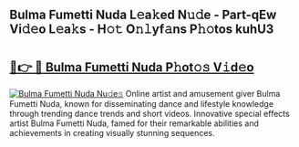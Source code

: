 ## Bulma Fumetti Nuda L𝚎a𝚔ed N𝚞𝚍e - Part-qEw Vi𝚍𝚎o L𝚎a𝚔s - H𝚘𝚝 O𝚗𝚕yf𝚊ns P𝚑𝚘tos kuhU3

# <h2><a href="http://kfahbc.oniu.top/?m=Bulma+Fumetti+Nuda">🔗👉 🔴 Bulma Fumetti Nuda P𝚑ot𝚘𝚜 V𝚒d𝚎o</a></h2>

[![Bulma Fumetti Nuda Nu𝚍e𝚜](https://i.imgur.com/0qMVB7G.gif)](http://kfahbc.oniu.top/?m=Bulma+Fumetti+Nuda)
Online artist and amusement giver Bulma Fumetti Nuda, known for disseminating dance and lifestyle knowledge through trending dance trends and short videos. Innovative special effects artist Bulma Fumetti Nuda, famed for their remarkable abilities and achievements in creating visually stunning sequences.  
